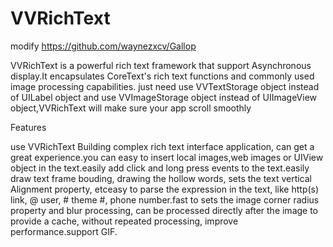 # VVRichText
modify https://github.com/waynezxcv/Gallop


VVRichText is a powerful rich text framework that support Asynchronous display.It encapsulates CoreText's rich text functions and commonly used image processing capabilities.
just need use VVTextStorage object instead of UILabel object and use VVImageStorage object instead of UIImageView object,VVRichText will make sure your app scroll smoothly


Features

use VVRichText Building complex rich text interface application, can get a great experience.you can easy to insert local images,web images or UIView object in the text.easily add click and long press events to the text.easily draw text frame bouding, drawing the hollow words, sets the text vertical Alignment property, etceasy to parse the expression in the text, like http(s) link, @ user, # theme #, phone number.fast to sets the image corner radius property and blur processing, can be processed directly after the image to provide a cache, without repeated processing, improve performance.support GIF.

